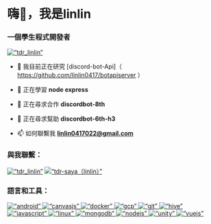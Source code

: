 <h1 align=“center”>嗨👋，我是linlin</h1>
<h3 align=“center”>一個學生程式開發者</h3>

<p align=“left”> <a href=“https://twitter.com/tdr_linlin” target=“blank”><img src=“https://img.shields.io/twitter/follow/tdr_linlin?logo=twitter&style=for-the-badge” alt=“tdr_linlin” /></a> </p>

- 🔭 我目前正在研究 [discord-bot-Api]（ https://github.com/linlin0417/botapiserver ）

- 🌱 正在學習 **node express**

- 👯 正在尋求合作 **discordbot-8th**

- 🤝 正在尋求幫助 **discordbot-6th-h3**

- 📫 如何聯繫我 **linlin0417022@gmail.com**

<h3 align=“left”>與我聯繫：</h3>
<p align=“left”>
<a href=“https://twitter.com/tdr_linlin” target=“blank”><img align=“center” src=“https://raw.githubusercontent.com/rahuldkjain/github-profile-readme-generator/master/src/images/icons/Social/twitter.svg” alt=“tdr_linlin” 高度=“30” 寬度=“40” /></a>
<a href=“https：//fb.com/tdr-saya（linlin）” target=“空白”><img align=“center” src=“https://raw.githubusercontent.com/rahuldkjain/github-profile-readme-generator/master/src/images/icons/Social/facebook.svg” alt=“tdr-saya（linlin）” 高度=“30” 寬度=“40” /></a>
</p>

<h3 align=“left”>語言和工具：</h3>
<p align=“left”> <a href=“https://developer.android.com” target=“_blank” rel=“noreferrer”> <img src=“https://raw.githubusercontent.com/devicons/devicon/master/icons/android/android-original-wordmark.svg” alt=“android” width=“40” height=“40”/> </a> <a href=“https://canvasjs.com” target=“_blank” rel=“noreferrer”> <img src=“https://raw.githubusercontent.com/Hardik0307/Hardik0307/master/assets/canvasjs-charts.svg” alt=“canvasjs” width=“40” height=“40”/> </a> <a href=“https://www.docker.com/” target=“_blank” rel=“noreferrer”> <img src=“https://raw.githubusercontent.com/devicons/devicon/master/icons/docker/docker-original-wordmark.svg” alt=“docker” width=“40” height=“40”/> </a> <a href=“https://cloud.google.com” target=“_blank” rel=“noreferrer”> <img src=“https://www.vectorlogo.zone/logos/google_cloud/google_cloud-icon.svg” alt=“gcp” width=“40” height=“40”/> </a> <a href=“https://git-scm.com/” target=“_blank” rel=“noreferrer”> <img src=“https://www.vectorlogo.zone/logos/git-scm/git-scm-icon.svg” alt=“git” width=“40” height=“40”/> </a> <a href=“https://hive.apache.org/” target=“_blank” rel=“noreferrer”> <img src=“https://www.vectorlogo.zone/logos/apache_hive/apache_hive-icon.svg” alt=“hive” width=“40” height=“40”/> </a> <a href=“https://developer.mozilla.org/en-US/docs/Web/JavaScript” target=“_blank” rel=“noreferrer”> <img src=“https://raw.githubusercontent.com/devicons/devicon/master/icons/javascript/javascript-original.svg” alt=“javascript” width=“40” height=“40”/> </a> <a href=“https://www.linux.org/” target=“_blank” rel=“noreferrer”> <img src=“https://raw.githubusercontent.com/devicons/devicon/master/icons/linux/linux-original.svg” alt=“linux” width=“40” height=“40”/> </a> <a href=“https://www.mongodb.com/” target=“_blank” rel=“noreferrer”> <img src=“https://raw.githubusercontent.com/devicons/devicon/master/icons/mongodb/mongodb-original-wordmark.svg“ alt=”mongodb“ width=”40“ height=”40“/> </a> <a href=“https://nodejs.org” target=“_blank” rel=“noreferrer”> <img src=“https://raw.githubusercontent.com/devicons/devicon/master/icons/nodejs/nodejs-original-wordmark.svg” alt=“nodejs” width=“40” height=“40”/> </a> <a href=“https://unity.com/” target=“_blank” rel=“noreferrer”> <img src=“https://www.vectorlogo.zone/logos/unity3d/unity3d-icon.svg” alt=“unity” width=“40” height=“40”/> </a> <a href=“https://vuejs.org/” target=“_blank” rel=“noreferrer”> <img src=“https://raw.githubusercontent.com/devicons/devicon/master/icons/vuejs/vuejs-original-wordmark.svg” alt=“vuejs” width=“40” height=“40”/> </a> </人>

